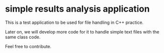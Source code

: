 # simple results analysis application
This is a test application to be used for file handling in C++ practice.

Later on, we will develop more code for it to handle simple text files with the same class code.

Feel free to contribute.
